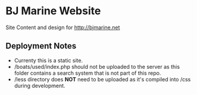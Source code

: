 BJ Marine Website
=================

Site Content and design for http://bjmarine.net

Deployment Notes
----------------

 * Currenty this is a static site.
 * /boats/used/index.php should not be uploaded to the server as this folder contains a search system that is not part of this repo.
 * /less directory does **NOT** need to be uploaded as it's compiled into /css during development.
 